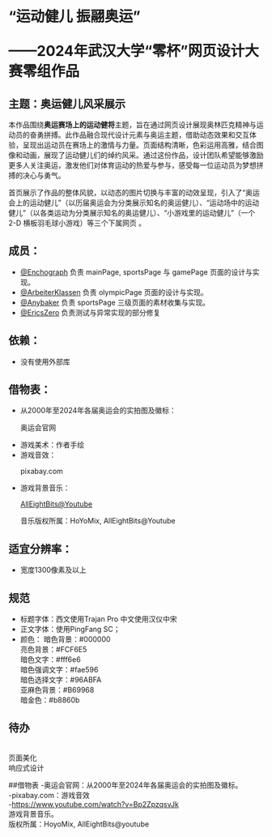 # “运动健儿 振翮奥运”   <p>    ——2024年武汉大学“零杯”网页设计大赛零组作品</p>

## 主题：奥运健儿风采展示

本作品围绕**奥运赛场上的运动健将**主题，旨在通过网页设计展现奥林匹克精神与运动员的奋勇拼搏。此作品融合现代设计元素与奥运主题，借助动态效果和交互体验，呈现出运动员在赛场上的激情与力量。页面结构清晰，色彩运用高雅，结合图像和动画，展现了运动健儿们的绰约风采。通过这份作品，设计团队希望能够激励更多人关注奥运，激发他们对体育运动的热爱与参与，感受每一位运动员为梦想拼搏的决心与勇气。

首页展示了作品的整体风貌，以动态的图片切换与丰富的动效呈现，引入了“奥运会上的运动健儿”（以历届奥运会为分类展示知名的奥运健儿）、“运动场中的运动健儿”（以各类运动为分类展示知名的奥运健儿）、“小游戏里的运动健儿”（一个 2-D 横板羽毛球小游戏）等三个下属网页 。

## 成员：

- [@Enchograph](https://github.com/Enchograph) 负责 mainPage, sportsPage 与 gamePage 页面的设计与实现。
- [@ArbeiterKlassen](https://github.com/ArbeiterKlassen) 负责 olympicPage 页面的设计与实现。
- [@Anybaker](https://github.com/Anybaker) 负责 sportsPage 三级页面的素材收集与实现。
- [@EricsZero](https://github.com/EricsZero) 负责测试与异常实现的部分修复

## 依赖：

- 没有使用外部库

## 借物表：

- 从2000年至2024年各届奥运会的实拍图及徽标：<p>    奥运会官网</p>
- 游戏美术：作者手绘
- 游戏音效：<br><p>    pixabay.com</p>
- 游戏背景音乐：<br><p>    [AllEightBits@Youtube](https://www.youtube.com/watch?v=Bp2ZpzqsvJk)</p><p>    音乐版权所属：HoYoMix, AllEightBits@Youtube</p>

## 适宜分辨率：

- 宽度1300像素及以上
## 规范
- 标题字体：西文使用Trajan Pro 中文使用汉仪中宋
- 正文字体：使用PingFang SC；
- 颜色：
    暗色背景：#000000<br>
    亮色背景：#FCF6E5<br>
    暗色文字：#fff6e6<br>
    暗色强调文字：#fae596<br>
    暗色选择文字：#96ABFA<br>
    亚麻色背景：#B69968<br>
    暗金色：#b8860b<br>


## 待办
<br>页面美化
<br>响应式设计

##借物表
-奥运会官网：从2000年至2024年各届奥运会的实拍图及徽标。<br>
-pixabay.com：游戏音效<br>
-https://www.youtube.com/watch?v=Bp2ZpzqsvJk<br>
    游戏背景音乐。<br>
    版权所属：HoyoMix, AllEightBits@youtube
    
